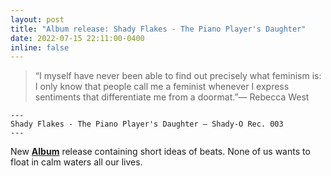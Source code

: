```yaml
---
layout: post
title: "Album release: Shady Flakes - The Piano Player's Daughter"
date: 2022-07-15 22:11:00-0400
inline: false
---
```

> “I myself have never been able to find out precisely what feminism is: I only know that people call me a feminist whenever I express sentiments that differentiate me from a doormat.”― Rebecca West
  
    ---
    Shady Flakes - The Piano Player's Daughter — Shady-O Rec. 003
    ---


New <a href="https://joshuajaeger.github.io/projects/Music/">**Album**</a> release containing short ideas of beats. None of us wants to float in calm waters all our lives.
